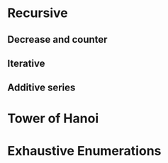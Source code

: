 # Recursive
## Decrease and counter
## Iterative
## Additive series
# Tower of Hanoi
# Exhaustive Enumerations

